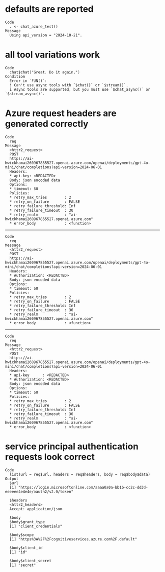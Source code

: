 # defaults are reported

    Code
      . <- chat_azure_test()
    Message
      Using api_version = "2024-10-21".

# all tool variations work

    Code
      chat$chat("Great. Do it again.")
    Condition
      Error in `FUN()`:
      ! Can't use async tools with `$chat()` or `$stream()`.
      i Async tools are supported, but you must use `$chat_async()` or `$stream_async()`.

# Azure request headers are generated correctly

    Code
      req
    Message
      <httr2_request>
      POST
      https://ai-hwickhamai260967855527.openai.azure.com/openai/deployments/gpt-4o-mini/chat/completions?api-version=2024-06-01
      Headers:
      * api-key: <REDACTED>
      Body: json encoded data
      Options:
      * timeout: 60
      Policies:
      * retry_max_tries        : 2
      * retry_on_failure       : FALSE
      * retry_failure_threshold: Inf
      * retry_failure_timeout  : 30
      * retry_realm            : "ai-hwickhamai260967855527.openai.azure.com"
      * error_body             : <function>

---

    Code
      req
    Message
      <httr2_request>
      POST
      https://ai-hwickhamai260967855527.openai.azure.com/openai/deployments/gpt-4o-mini/chat/completions?api-version=2024-06-01
      Headers:
      * Authorization: <REDACTED>
      Body: json encoded data
      Options:
      * timeout: 60
      Policies:
      * retry_max_tries        : 2
      * retry_on_failure       : FALSE
      * retry_failure_threshold: Inf
      * retry_failure_timeout  : 30
      * retry_realm            : "ai-hwickhamai260967855527.openai.azure.com"
      * error_body             : <function>

---

    Code
      req
    Message
      <httr2_request>
      POST
      https://ai-hwickhamai260967855527.openai.azure.com/openai/deployments/gpt-4o-mini/chat/completions?api-version=2024-06-01
      Headers:
      * api-key      : <REDACTED>
      * Authorization: <REDACTED>
      Body: json encoded data
      Options:
      * timeout: 60
      Policies:
      * retry_max_tries        : 2
      * retry_on_failure       : FALSE
      * retry_failure_threshold: Inf
      * retry_failure_timeout  : 30
      * retry_realm            : "ai-hwickhamai260967855527.openai.azure.com"
      * error_body             : <function>

# service principal authentication requests look correct

    Code
      list(url = req$url, headers = req$headers, body = req$body$data)
    Output
      $url
      [1] "https://login.microsoftonline.com/aaaa0a0a-bb1b-cc2c-dd3d-eeeeee4e4e4e/oauth2/v2.0/token"
      
      $headers
      <httr2_headers>
      Accept: application/json
      
      $body
      $body$grant_type
      [1] "client_credentials"
      
      $body$scope
      [1] "https%3A%2F%2Fcognitiveservices.azure.com%2F.default"
      
      $body$client_id
      [1] "id"
      
      $body$client_secret
      [1] "secret"
      
      

